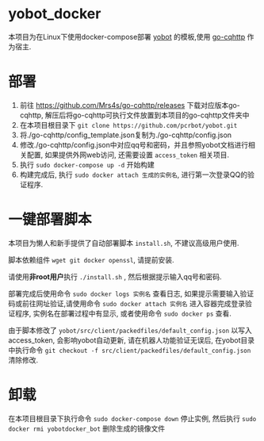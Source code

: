 # yobot_docker
本项目为在Linux下使用docker-compose部署 [yobot](https://github.com/pcrbot/yobot) 的模板,使用 [go-cqhttp](https://github.com/Mrs4s/go-cqhttp) 作为宿主.

# 部署

1. 前往 https://github.com/Mrs4s/go-cqhttp/releases 下载对应版本go-cqhttp, 解压后将go-cqhttp可执行文件放置到本项目的go-cqhttp文件夹中
1. 在本项目根目录下 `git clone https://github.com/pcrbot/yobot.git`
1. 将./go-cqhttp/config_template.json复制为./go-cqhttp/config.json
1. 修改./go-cqhttp/config.json中对应qq号和密码，并且参照yobot文档进行相关配置, 如果提供外网web访问, 还需要设置 `access_token` 相关项目.
1. 执行 `sudo docker-compose up -d` 开始构建
1. 构建完成后, 执行 `sudo docker attach 生成的实例名`, 进行第一次登录QQ的验证程序.

# 一键部署脚本

本项目为懒人和新手提供了自动部署脚本 `install.sh`, 不建议高级用户使用.

脚本依赖组件 `wget git docker openssl`, 请提前安装.

请使用**非root用户**执行 `./install.sh` , 然后根据提示输入qq号和密码.

部署完成后使用命令 `sudo docker logs 实例名` 查看日志, 如果提示需要输入验证码或前往网址验证,请使用命令 `sudo docker attach 实例名` 进入容器完成登录验证程序, 实例名在部署过程中有显示, 或者使用命令 `sudo docker ps` 查看.

由于脚本修改了 `yobot/src/client/packedfiles/default_config.json` 以写入access_token, 会影响yobot自动更新, 请在机器人功能验证无误后, 在yobot目录中执行命令 `git checkout -f src/client/packedfiles/default_config.json` 清除修改.

# 卸载
  在本项目根目录下执行命令 `sudo docker-compose down` 停止实例, 然后执行 `sudo docker rmi yobotdocker_bot` 删除生成的镜像文件